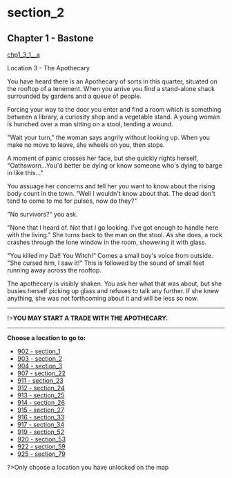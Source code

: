 
# section_2

## Chapter 1 - Bastone

[chp1_3_1__a](../../decomp/app/src/main/res/raw/chp1_3_1__a.mp3 ':include :type=audio')

Location 3 – The Apothecary

You have heard there is an Apothecary of sorts in this quarter, situated on the rooftop of a tenement. When you arrive you find a stand-alone shack surrounded by gardens and a queue of people.

Forcing your way to the door you enter and find a room which is something between a library, a curiosity shop and a vegetable stand. A young woman is hunched over a man sitting on a stool, tending a wound.

"Wait your turn," the woman says angrily without looking up. When you make no move to leave, she wheels on you, then stops.

A moment of panic crosses her face, but she quickly rights herself, "Oathsworn…You'd better be dying or know someone who's dying to barge in like this…"

You assuage her concerns and tell her you want to know about the rising body count in the town. "Well I wouldn't know about that. The dead don't tend to come to me for pulses, now do they?"

"No survivors?" you ask.

"None that I heard of. Not that I go looking. I've got enough to handle here with the living." She turns back to the man on the stool. As she does, a rock crashes through the lone window in the room, showering it with glass.

"You killed my Da!! You Witch!" Comes a small boy's voice from outside. "She cursed him, I saw it!" This is followed by the sound of small feet running away across the rooftop.

The apothecary is visibly shaken. You ask her what that was about, but she busies herself picking up glass and refuses to talk any further. If she knew anything, she was not forthcoming about it and will be less so now.

---

!>**YOU MAY START A TRADE WITH THE APOTHECARY.** 

---



**Choose a location to go to:**

- [902 - section_1](output/chapter1/section_1.md)
- [903 - section_2](output/chapter1/section_2.md)
- [904 - section_3](output/chapter1/section_3.md)
- [907 - section_22](output/chapter1/section_22.md)
- [911 - section_23](output/chapter1/section_23.md)
- [912 - section_24](output/chapter1/section_24.md)
- [913 - section_25](output/chapter1/section_25.md)
- [914 - section_26](output/chapter1/section_26.md)
- [915 - section_27](output/chapter1/section_27.md)
- [916 - section_33](output/chapter1/section_33.md)
- [917 - section_34](output/chapter1/section_34.md)
- [919 - section_52](output/chapter1/section_52.md)
- [920 - section_53](output/chapter1/section_53.md)
- [922 - section_59](output/chapter1/section_59.md)
- [925 - section_79](output/chapter1/section_79.md)


?>Only choose a location you have unlocked on the map


